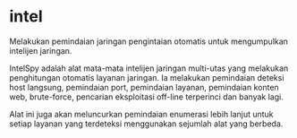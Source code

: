# intel
Melakukan pemindaian jaringan pengintaian otomatis untuk mengumpulkan intelijen jaringan.

IntelSpy adalah alat mata-mata intelijen jaringan multi-utas yang melakukan penghitungan otomatis layanan jaringan. Ia melakukan pemindaian deteksi host langsung, pemindaian port, pemindaian layanan, pemindaian konten web, brute-force, pencarian eksploitasi off-line terperinci dan banyak lagi.

Alat ini juga akan meluncurkan pemindaian enumerasi lebih lanjut untuk setiap layanan yang terdeteksi menggunakan sejumlah alat yang berbeda.
